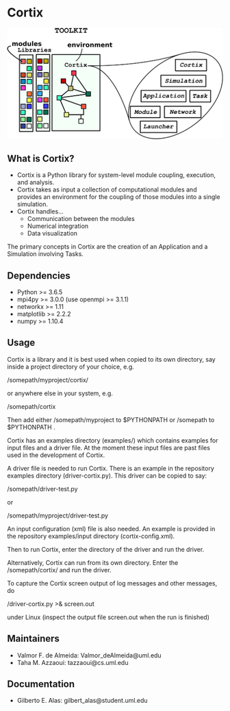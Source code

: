 <h1> Cortix </h1>
<p align="center"><img src="cortix-cover.png"></p>

<h2> What is Cortix? </h2>
<ul>
 <li>Cortix is a Python library for system-level module coupling, execution, and analysis.</li>
 <li>Cortix takes as input a collection of computational modules and provides an environment
  for the coupling of those modules into a single simulation.</li> 
 <li>Cortix handles...
   <ul>
    <li>Communication between the modules</li>
    <li>Numerical integration</li>
    <li>Data visualization</li>
   </ul>
  </li>
</ul> 

The primary concepts in Cortix are the creation of an Application and a Simulation
involving Tasks.

<h2> Dependencies </h2>
<ul>
 <li> Python >= 3.6.5 </li>
 <li> mpi4py >= 3.0.0 (use openmpi >= 3.1.1) </li>
 <li> networkx >= 1.11 </li>
 <li> matplotlib >= 2.2.2 </li>
 <li> numpy >= 1.10.4 </li>
</ul>

<h2>Usage</h2>

Cortix is a library and it is best used when copied to its own directory, say inside
a project directory of your choice, e.g.

  /somepath/myproject/cortix/

or anywhere else in your system, e.g.

  /somepath/cortix

Then add either /somepath/myproject to $PYTHONPATH or /somepath to $PYTHONPATH .

Cortix has an examples directory (examples/) which contains examples for input
files and a driver file. At the moment these input files are past files used in the 
development of Cortix.

A driver file is needed to run Cortix. 
There is an example in the repository examples directory (driver-cortix.py).
This driver can be copied to say:

   /somepath/driver-test.py

or 

   /somepath/myproject/driver-test.py

An input configuration (xml) file is also needed. An example is provided in 
the repository examples/input directory (cortix-config.xml).

Then to run Cortix, enter the directory of the driver and run the driver.

Alternatively, Cortix can run from its own directory. Enter the /somepath/cortix/
and run the driver.

To capture the Cortix screen output of log messages and other messages, do

  /driver-cortix.py >& screen.out

under Linux (inspect the output file screen.out when the run is finished)

<h2>Maintainers</h2>
<ul>
 <li> Valmor F. de Almeida: Valmor_deAlmeida@uml.edu </li>
 <li> Taha M. Azzaoui: tazzaoui@cs.uml.edu </li>
</ul>

<h2>Documentation</h2>
<ul>
 <li> Gilberto E. Alas: gilbert_alas@student.uml.edu </li>
</ul>
